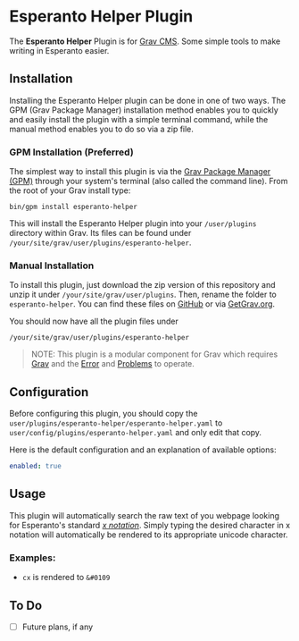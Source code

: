 # Esperanto Helper Plugin

The **Esperanto Helper** Plugin is for [Grav CMS](http://github.com/getgrav/grav). Some simple tools to make writing in Esperanto easier.

## Installation

Installing the Esperanto Helper plugin can be done in one of two ways. The GPM (Grav Package Manager) installation method enables you to quickly and easily install the plugin with a simple terminal command, while the manual method enables you to do so via a zip file.

### GPM Installation (Preferred)

The simplest way to install this plugin is via the [Grav Package Manager (GPM)](http://learn.getgrav.org/advanced/grav-gpm) through your system's terminal (also called the command line).  From the root of your Grav install type:

    bin/gpm install esperanto-helper

This will install the Esperanto Helper plugin into your `/user/plugins` directory within Grav. Its files can be found under `/your/site/grav/user/plugins/esperanto-helper`.

### Manual Installation

To install this plugin, just download the zip version of this repository and unzip it under `/your/site/grav/user/plugins`. Then, rename the folder to `esperanto-helper`. You can find these files on [GitHub](https://github.com/jacob-mastel/grav-plugin-esperanto-helper) or via [GetGrav.org](http://getgrav.org/downloads/plugins#extras).

You should now have all the plugin files under

    /your/site/grav/user/plugins/esperanto-helper
	
> NOTE: This plugin is a modular component for Grav which requires [Grav](http://github.com/getgrav/grav) and the [Error](https://github.com/getgrav/grav-plugin-error) and [Problems](https://github.com/getgrav/grav-plugin-problems) to operate.

## Configuration

Before configuring this plugin, you should copy the `user/plugins/esperanto-helper/esperanto-helper.yaml` to `user/config/plugins/esperanto-helper.yaml` and only edit that copy.

Here is the default configuration and an explanation of available options:

```yaml
enabled: true
```

## Usage

This plugin will automatically search the raw text of you webpage looking for Esperanto's standard [*x notation*](http://www.esperanto.net/veb/faq-15.html). Simply typing the desired character in x notation will automatically be rendered to its appropriate unicode character. 

### Examples: 

- `cx` is rendered to `&#0109`

## To Do

- [ ] Future plans, if any

